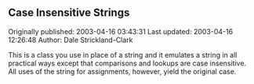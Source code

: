## Case Insensitive Strings 
Originally published: 2003-04-16 03:43:31 
Last updated: 2003-04-16 12:26:48 
Author: Dale Strickland-Clark 
 
This is a class you use in place of a string and it emulates a string in all practical ways except that comparisons and lookups are case insensitive. All uses of the string for assignments, however, yield the original case.